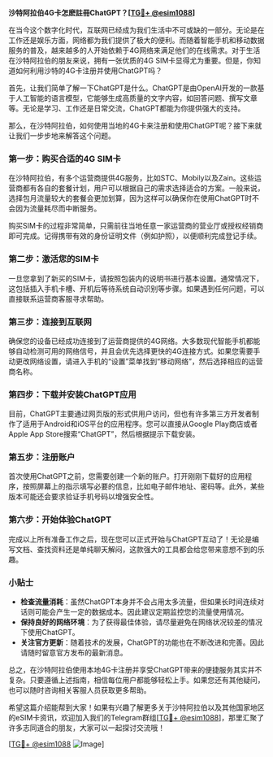 **沙特阿拉伯4G卡怎麽註冊ChatGPT？[[TG💪+ @esim1088](https://t.me/s/esim1088)]**

在当今这个数字化时代，互联网已经成为我们生活中不可或缺的一部分。无论是在工作还是娱乐方面，网络都为我们提供了极大的便利。而随着智能手机和移动数据服务的普及，越来越多的人开始依赖于4G网络来满足他们的在线需求。对于生活在沙特阿拉伯的朋友来说，拥有一张优质的4G SIM卡显得尤为重要。但是，你知道如何利用沙特的4G卡注册并使用ChatGPT吗？

首先，让我们简单了解一下ChatGPT是什么。ChatGPT是由OpenAI开发的一款基于人工智能的语言模型，它能够生成高质量的文字内容，如回答问题、撰写文章等。无论是学习、工作还是日常交流，ChatGPT都能为你提供强大的支持。

那么，在沙特阿拉伯，如何使用当地的4G卡来注册和使用ChatGPT呢？接下来就让我们一步步地来解答这个问题。

### 第一步：购买合适的4G SIM卡

在沙特阿拉伯，有多个运营商提供4G服务，比如STC、Mobily以及Zain。这些运营商都有各自的套餐计划，用户可以根据自己的需求选择适合的方案。一般来说，选择包月流量较大的套餐会更加划算，因为这样可以确保你在使用ChatGPT时不会因为流量耗尽而中断服务。

购买SIM卡的过程非常简单，只需前往当地任意一家运营商的营业厅或授权经销商即可完成。记得携带有效的身份证明文件（例如护照），以便顺利完成登记手续。

### 第二步：激活您的SIM卡

一旦您拿到了新买的SIM卡，请按照包装内的说明书进行基本设置。通常情况下，这包括插入手机卡槽、开机后等待系统自动识别等步骤。如果遇到任何问题，可以直接联系运营商客服寻求帮助。

### 第三步：连接到互联网

确保您的设备已经成功连接到了运营商提供的4G网络。大多数现代智能手机都能够自动检测可用的网络信号，并且会优先选择更快的4G连接方式。如果您需要手动更改网络设置，请进入手机的“设置”菜单找到“移动网络”，然后选择相应的运营商名称。

### 第四步：下载并安装ChatGPT应用

目前，ChatGPT主要通过网页版的形式供用户访问，但也有许多第三方开发者制作了适用于Android和iOS平台的应用程序。您可以直接从Google Play商店或者Apple App Store搜索“ChatGPT”，然后根据提示下载安装。

### 第五步：注册账户

首次使用ChatGPT之前，您需要创建一个新的账户。打开刚刚下载好的应用程序，按照屏幕上的指示填写必要的信息，比如电子邮件地址、密码等。此外，某些版本可能还会要求验证手机号码以增强安全性。

### 第六步：开始体验ChatGPT

完成以上所有准备工作之后，现在您可以正式开始与ChatGPT互动了！无论是编写文档、查找资料还是单纯聊天解闷，这款强大的工具都会给您带来意想不到的乐趣。

### 小贴士

- **检查流量消耗**：虽然ChatGPT本身并不会占用太多流量，但如果长时间连续对话则可能会产生一定的数据成本。因此建议定期监控您的流量使用情况。
- **保持良好的网络环境**：为了获得最佳体验，请尽量避免在网络状况较差的情况下使用ChatGPT。
- **关注官方更新**：随着技术的发展，ChatGPT的功能也在不断改进和完善。因此请随时留意官方发布的最新消息。

总之，在沙特阿拉伯使用本地4G卡注册并享受ChatGPT带来的便捷服务其实并不复杂。只要遵循上述指南，相信每位用户都能够轻松上手。如果您还有其他疑问，也可以随时咨询相关客服人员获取更多帮助。

希望这篇介绍能帮到大家！如果有兴趣了解更多关于沙特阿拉伯以及其他国家地区的eSIM卡资讯，欢迎加入我们的Telegram群组[[TG💪+ @esim1088](https://t.me/s/esim1088)]，那里汇聚了许多志同道合的朋友，大家可以一起探讨交流哦！

[[TG💪+ @esim1088](https://t.me/s/esim1088) ![Image](https://i.postimg.cc/4NQfJmqS/Snipaste-2025-05-13-00-14-12.png)]